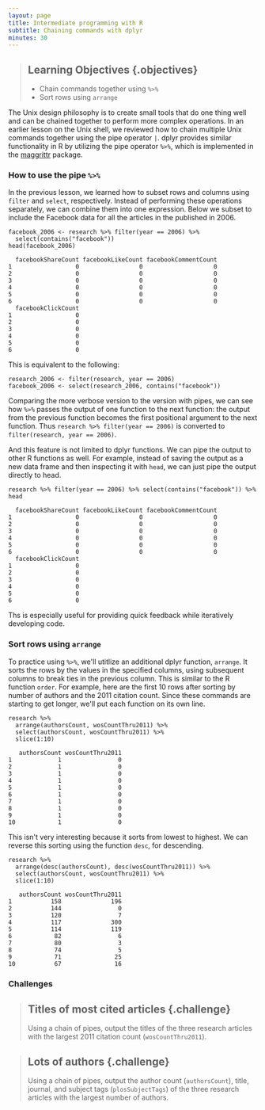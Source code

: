 ```yaml
---
layout: page
title: Intermediate programming with R
subtitle: Chaining commands with dplyr
minutes: 30
---
```




> ## Learning Objectives {.objectives}
>
> *  Chain commands together using `%>%`
> *  Sort rows using `arrange`

The Unix design philosophy is to create small tools that do one thing well and can be chained together to perform more complex operations.
In an earlier lesson on the Unix shell, we reviewed how to chain multiple Unix commands together using the pipe operator `|`.
dplyr provides similar functionality in R by utilizing the pipe operator `%>%`, which is implemented in the [maggrittr][] package.

[maggrittr]: https://cran.r-project.org/web/packages/magrittr/index.html







### How to use the pipe `%>%`

In the previous lesson, we learned how to subset rows and columns using `filter` and `select`, respectively.
Instead of performing these operations separately, we can combine them into one expression.
Below we subset to include the Facebook data for all the articles in the published in 2006.


~~~{.r}
facebook_2006 <- research %>% filter(year == 2006) %>%
  select(contains("facebook"))
head(facebook_2006)
~~~



~~~{.output}
  facebookShareCount facebookLikeCount facebookCommentCount
1                  0                 0                    0
2                  0                 0                    0
3                  0                 0                    0
4                  0                 0                    0
5                  0                 0                    0
6                  0                 0                    0
  facebookClickCount
1                  0
2                  0
3                  0
4                  0
5                  0
6                  0

~~~

This is equivalent to the following:


~~~{.r}
research_2006 <- filter(research, year == 2006)
facebook_2006 <- select(research_2006, contains("facebook"))
~~~

Comparing the more verbose version to the version with pipes, we can see how `%>%` passes the output of one function to the next function:
the output from the previous function becomes the first positional argument to the next function.
Thus `research %>% filter(year == 2006)` is converted to `filter(research, year == 2006)`.

And this feature is not limited to dplyr functions.
We can pipe the output to other R functions as well.
For example, instead of saving the output as a new data frame and then inspecting it with `head`, we can just pipe the output directly to head.


~~~{.r}
research %>% filter(year == 2006) %>% select(contains("facebook")) %>% head
~~~



~~~{.output}
  facebookShareCount facebookLikeCount facebookCommentCount
1                  0                 0                    0
2                  0                 0                    0
3                  0                 0                    0
4                  0                 0                    0
5                  0                 0                    0
6                  0                 0                    0
  facebookClickCount
1                  0
2                  0
3                  0
4                  0
5                  0
6                  0

~~~

Ths is especially useful for providing quick feedback while iteratively developing code.

### Sort rows using `arrange`

To practice using `%>%`, we'll utitlize an additional dplyr function, `arrange`.
It sorts the rows by the values in the specified columns, using subsequent columns to break ties in the previous column.
This is similar to the R function `order`.
For example, here are the first 10 rows after sorting by number of authors and the 2011 citation count.
Since these commands are starting to get longer, we'll put each function on its own line.


~~~{.r}
research %>%
  arrange(authorsCount, wosCountThru2011) %>%
  select(authorsCount, wosCountThru2011) %>%
  slice(1:10)
~~~



~~~{.output}
   authorsCount wosCountThru2011
1             1                0
2             1                0
3             1                0
4             1                0
5             1                0
6             1                0
7             1                0
8             1                0
9             1                0
10            1                0

~~~

This isn't very interesting because it sorts from lowest to highest.
We can reverse this sorting using the function `desc`, for descending.


~~~{.r}
research %>%
  arrange(desc(authorsCount), desc(wosCountThru2011)) %>%
  select(authorsCount, wosCountThru2011) %>%
  slice(1:10)
~~~



~~~{.output}
   authorsCount wosCountThru2011
1           158              196
2           144                0
3           120                7
4           117              300
5           114              119
6            82                6
7            80                3
8            74                5
9            71               25
10           67               16

~~~

### Challenges

> ## Titles of most cited articles {.challenge}
>
> Using a chain of pipes, output the titles of the three research articles with the largest 2011 citation count (`wosCountThru2011`).



> ##  Lots of authors {.challenge}
>
> Using a chain of pipes, output the author count (`authorsCount`), title, journal, and subject tags (`plosSubjectTags`) of the three research articles with the largest number of authors.


